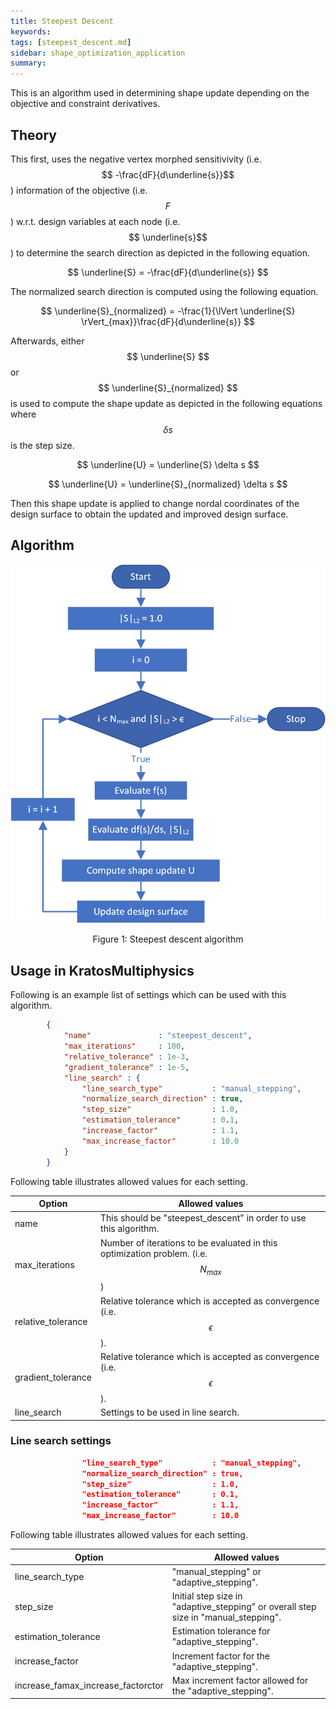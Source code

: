 ```yaml
---
title: Steepest Descent
keywords: 
tags: [steepest_descent.md]
sidebar: shape_optimization_application
summary: 
---
```


This is an algorithm used in determining shape update depending on the objective and constraint derivatives.

## Theory

This first, uses the negative vertex morphed sensitivivity (i.e. $$ -\frac{dF}{d\underline{s}}$$) information of the objective (i.e. $$ F $$) w.r.t. design variables at each node (i.e. $$ \underline{s}$$) to determine the search direction as depicted in the following equation.

<p align="center">$$ \underline{S} = -\frac{dF}{d\underline{s}} $$</p>

The normalized search direction is computed using the following equation.

<p align="center">$$ \underline{S}_{normalized} = -\frac{1}{\lVert \underline{S} \rVert_{max}}\frac{dF}{d\underline{s}} $$</p>

Afterwards, either $$ \underline{S} $$ or $$ \underline{S}_{normalized} $$ is used to compute the shape update as depicted in the following equations where $$ \delta s $$ is the step size.

<p align="center">$$ \underline{U} = \underline{S} \delta s $$</p>
<p align="center">$$ \underline{U} = \underline{S}_{normalized} \delta s $$</p>

Then this shape update is applied to change nordal coordinates of the design surface to obtain the updated and improved design surface.

## Algorithm

<p align="center">
    <img src="images/steepest_descent.png" alt="Steepest descent algorithm"/>
</p>
<p align="center">Figure 1: Steepest descent algorithm</p>

## Usage in KratosMultiphysics

Following is an example list of settings which can be used with this algorithm.

```json
        {
            "name"               : "steepest_descent",
            "max_iterations"     : 100,
            "relative_tolerance" : 1e-3,
            "gradient_tolerance" : 1e-5,
            "line_search" : {
                "line_search_type"           : "manual_stepping",
                "normalize_search_direction" : true,
                "step_size"                  : 1.0,
                "estimation_tolerance"       : 0.1,
                "increase_factor"            : 1.1,
                "max_increase_factor"        : 10.0
            }
        }
```

Following table illustrates allowed values for each setting.

|Option|Allowed values|
| ------------- | ------------- |
|name| This should be "steepest_descent" in order to use this algorithm. |
|max_iterations| Number of iterations to be evaluated in this optimization problem. (i.e. $$N_{max}$$) |
|relative_tolerance| Relative tolerance which is accepted as convergence (i.e. $$ \epsilon $$). |
|gradient_tolerance| Relative tolerance which is accepted as convergence (i.e. $$ \epsilon $$). |
|line_search| Settings to be used in line search. |

### Line search settings

```json
                "line_search_type"           : "manual_stepping",
                "normalize_search_direction" : true,
                "step_size"                  : 1.0,
                "estimation_tolerance"       : 0.1,
                "increase_factor"            : 1.1,
                "max_increase_factor"        : 10.0
```

Following table illustrates allowed values for each setting.

|Option|Allowed values|
| ------------- | ------------- |
|line_search_type| "manual_stepping" or "adaptive_stepping". |
|step_size| Initial step size in "adaptive_stepping" or overall step size in "manual_stepping". |
|estimation_tolerance| Estimation tolerance for "adaptive_stepping". |
|increase_factor| Increment factor for the "adaptive_stepping". |
|increase_famax_increase_factorctor| Max increment factor allowed for the "adaptive_stepping". |